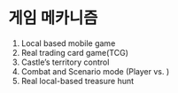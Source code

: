 # 게임 메카니즘

1. Local based mobile game
2. Real trading card game(TCG)
3. Castle’s territory control
4. Combat and Scenario mode (Player vs. )
5. Real local-based treasure hunt
